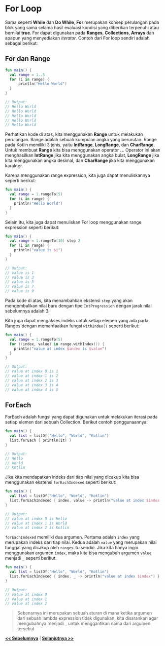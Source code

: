 # For Loop

Sama seperti **While** dan **Do While**, **For** merupakan konsep perulangan pada blok yang sama selama hasil evaluasi kondisi yang diberikan terpenuhi atau bernilai **true**. For dapat digunakan pada **Ranges**, **Collections**, **Arrays** dan apapun yang menyediakan _iterator_. Contoh dari For loop sendiri adalah sebagai berikut:

## For dan Range

```kotlin
fun main() {
  val range = 1..5
  for (i in range) {
      println("Hello World")
  }
}

// Output:
// Hello World
// Hello World
// Hello World
// Hello World
// Hello World
```

Perhatikan kode di atas, kita menggunakan **Range** untuk melakukan perulangan. Range adalah sebuah kumpulan angka yang berurutan. Range pada Kotlin memiliki 3 jenis, yaitu **IntRange**, **LongRange**, dan **CharRange**. Untuk membuat **Range** kita bisa menggunakan operator **..**. Operator ini akan menghasilkan **IntRange** jika kita menggunakan angka bulat, **LongRange** jika kita menggunakan angka desimal, dan **CharRange** jika kita menggunakan karakter.

Karena menggunakan range expression, kita juga dapat menuliskannya seperti berikut:

```kotlin
fun main() {
  val range = 1.rangeTo(5)
  for (i in range) {
    println("Hello World")
  }
}
```

Selain itu, kita juga dapat menuliskan For loop menggunakan range expression seperti berikut:

```kotlin
fun main() {
  val range = 1.rangeTo(10) step 2
  for (i in range) {
    println("value is $i")
  }
}

// Output:
// value is 1
// value is 3
// value is 5
// value is 7
// value is 9
```

Pada kode di atas, kita menambahkan ekstensi `step` yang akan mengembalikan nilai baru dengan tipe `IntProgression` dengan jarak nilai sebelumnya adalah 3.

Kita juga dapat mengakses indeks untuk setiap elemen yang ada pada Ranges dengan memanfaatkan fungsi `withIndex()` seperti berikut:

```kotlin
fun main() {
  val range = 1.rangeTo(5)
  for ((index, value) in range.withIndex()) {
    println("value at index $index is $value")
  }
}

// Output:
// value at index 0 is 1
// value at index 1 is 2
// value at index 2 is 3
// value at index 3 is 4
// value at index 4 is 5
```

## ForEach

ForEach adalah fungsi yang dapat digunakan untuk melakukan iterasi pada setiap elemen dari sebuah Collection. Berikut contoh penggunaannya:

```kotlin
fun main() {
  val list = listOf("Hello", "World", "Kotlin")
  list.forEach { println(it) }
}

// Output:
// Hello
// World
// Kotlin
```

 Jika kita mendapatkan indeks dari tiap nilai yang dicakup kita bisa menggunakan ekstensi `forEachIndexed` seperti berikut:

```kotlin
fun main() {
  val list = listOf("Hello", "World", "Kotlin")
  list.forEachIndexed { index, value -> println("value at index $index is $value") }
}

// Output:
// value at index 0 is Hello
// value at index 1 is World
// value at index 2 is Kotlin
```

`forEachIndexed` memiliki dua argumen. Pertama adalah `index` yang merupakan indeks dari tiap nilai. Kedua adalah `value` yang merupakan nilai tunggal yang dicakup oleh `ranges` itu sendiri. Jika kita hanya ingin menggunakan argumen `index`, maka kita bisa mengubah argumen `value` menjadi `_` seperti berikut:

```kotlin
fun main() {
  val list = listOf("Hello", "World", "Kotlin")
  list.forEachIndexed { index, _ -> println("value at index $index") }
}

// Output:
// value at index 0
// value at index 1
// value at index 2
```

> Sebenarnya ini merupakan sebuah aturan di mana ketika argumen dari sebuah lambda expression tidak digunakan, kita disarankan agar mengubahnya menjadi `_` untuk menggantikan nama dari argumen tersebut

**[<< Sebelumnya](m9-while-loop.md)**  | **[Selanjutnya >>](m11-break-continue.md)**
